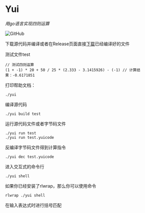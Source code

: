 # Yui
_用go语言实现四则运算_

![GitHub](https://img.shields.io/github/license/mashape/apistatus.svg)

下载源代码并编译或者在Release页面直接[下载](https://github.com/RitterHou/yui/releases)已经编译好的文件

测试文件test

    // 测试四则运算
    (1 + -1) * 20 + 50 / 25 * (2.333 - 3.1415926) - (-1) // 计算结果：-0.6171851

打印帮助文档：

    ./yui
  
编译源代码

    ./yui build test
   
运行源代码文件或者字节码文件

    ./yui run test
    ./yui run test.yuicode

反编译字节码文件得到计算指令

    ./yui dec test.yuicode
    
进入交互式的命令行

    ./yui shell

如果你已经安装了rlwrap，那么你可以使用命令

    rlwrap ./yui shell

在输入表达式时进行括号匹配
